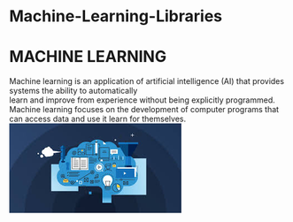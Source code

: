 # Machine-Learning-Libraries
<h1>MACHINE LEARNING</h1>
 <p>Machine learning is an application of artificial intelligence (AI) that provides systems the ability to automatically<br> learn and improve from experience without being explicitly programmed.<br> 
Machine learning focuses on the development of computer programs that can access data and use it learn for themselves.
 <img src="download.jpg" >
